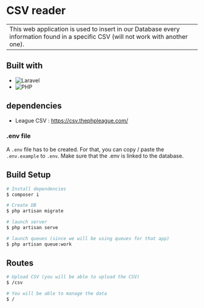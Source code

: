 
# CSV reader
<table>
<tr>
<td>
  This web application is used to insert in our Database every information found in a specific CSV (will not work with another one).
</td>
</tr>
</table>


## Built with

- ![Laravel](https://img.shields.io/badge/Laravel-16181D.svg?style=for-the-badge&logo=laravel&logoColor=#191A1A)
- ![PHP](https://img.shields.io/badge/php-16181D.svg?style=for-the-badge&logo=php&logoColor=blue)

## dependencies

- League CSV : https://csv.thephpleague.com/

### .env file

A `.env` file has to be created.
For that, you can copy / paste the `.env.example` to `.env`.
Make sure that the .env is linked to the database.

## Build Setup

```bash
# Install dependencies
$ composer i

# Create DB
$ php artisan migrate

# launch server
$ php artisan serve

# launch queues (since we will be using queues for that app)
$ php artisan queue:work
```

## Routes

```bash
# Upload CSV (you will be able to upload the CSV)
$ /csv

# You will be able to manage the data
$ /
```
